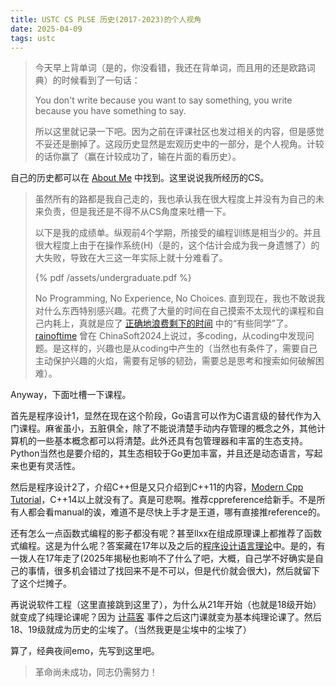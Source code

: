 ```yaml
---
title: USTC CS PLSE 历史(2017-2023)的个人视角
date: 2025-04-09
tags: ustc
---
```


> 今天早上背单词（是的，你没看错，我还在背单词，而且用的还是欧路词典）的时候看到了一句话：
>
> You don't write because you want to say something, you write because you have something to say.
>
> 所以这里就记录一下吧。因为之前在评课社区也发过相关的内容，但是感觉不妥还是删掉了。这段历史显然是宏观历史中的一部分，是个人视角。计较的话你赢了（赢在计较成功了，输在片面的看历史）。

自己的历史都可以在 [About Me](../about/index.md) 中找到。这里说说我所经历的CS。

<!-- more -->

> 虽然所有的路都是我自己走的，我也承认我在很大程度上并没有为自己的未来负责，但是我还是不得不从CS角度来吐槽一下。
> 
> 以下是我的成绩单。纵观前4个学期，所接受的编程训练是相当少的。并且很大程度上由于在操作系统(H)（是的，这个估计会成为我一身遗憾了）的大失败，导致在大三这一年实际上就十分难看了。
> 
> {% pdf /assets/undergraduate.pdf %}
> 
> No Programming, No Experience, No Choices. 直到现在，我也不敢说我对什么东西特别感兴趣。花费了大量的时间在自己摸索不太现代的课程和自己内耗上，真就是应了 [正确地浪费剩下的时间](https://survivesjtu.gitbook.io/survivesjtumanual/li-zhi-pian/zheng-que-di-lang-fei-sheng-xia-de-shi-jian) 中的“有些同学”了。[rainoftime](https://github.com/rainoftime) 曾在 ChinaSoft2024上说过，多coding，从coding中发现问题。是这样的，兴趣也是从coding中产生的（当然也有条件了，需要自己主动保护兴趣的火焰，需要有足够的韧劲，需要总是思考和搜索如何破解困难）。

Anyway，下面吐槽一下课程。

首先是程序设计1，显然在现在这个阶段，Go语言可以作为C语言级的替代作为入门课程。麻雀虽小，五脏俱全，除了不能说清楚手动内存管理的概念之外，其他计算机的一些基本概念都可以将清楚。此外还具有包管理器和丰富的生态支持。Python当然也是要介绍的，其生态相较于Go更加丰富，并且还是动态语言，写起来也更有灵活性。

然后是程序设计2了，介绍C++但是又只介绍到C++11的内容，[Modern Cpp Tutorial](https://github.com/changkun/modern-cpp-tutorial)，C++14以上就没有了。真是可悲啊。推荐cppreference给新手。不是所有人都会看manual的诶，难道不是尽快上手才是王道，哪有直接推reference的。

还有怎么一点函数式编程的影子都没有呢？甚至llxx在组成原理课上都推荐了函数式编程。这是为什么呢？答案藏在17年以及之后的[程序设计语言理论](https://icourse.club/course/5163/)中。是的，有一拨人在17年走了(2025年揭秘也影响不了什么了吧，大概，自己学不好确实是自己的事情，很多机会错过了找回来不是不可以，但是代价就会很大)，然后就留下了这个烂摊子。

再说说软件工程（这里直接跳到这里了），为什么从21年开始（也就是18级开始）就变成了纯理论课呢？因为 [计蒜客](https://icourse.club/course/18021/) 事件之后这门课就变为基本纯理论课了。然后18、19级就成为历史的尘埃了。（当然我更是尘埃中的尘埃了）

算了，经典夜间emo，先写到这里吧。

> 革命尚未成功，同志仍需努力！
